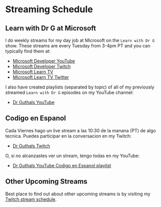 # Streaming Schedule

## Learn with Dr G at Microsoft

I do weekly streams for my day job at Microsoft on the `Learn with Dr G` show. These streams are every Tuesday from 3-4pm PT and you can typically find them at:  
- [Microsoft Developer YouTube](https://www.youtube.com/playlist?list=PLlrxD0HtieHgJdiA08EVViP8D6hfDRXx8)
- [Microsoft Developer Twitch](https://www.twitch.tv/microsoftdeveloper)
- [Microsoft Learn TV](https://docs.microsoft.com/learn/tv)
- [Microsoft Learn TV Twitter](https://twitter.com/learntv)

I also have created playlists (separated by topic) of all of my previously streamed `Learn with Dr G` episodes on my YouTube channel:
- [Dr Guthals YouTube](https://www.youtube.com/channel/UCgvODZ135iGUbhqE9bSjVSg)

## Codigo en Espanol

Cada Viernes hago un live stream a las 10:30 de la manana (PT) de algo tecnica. Puedes participar en la conversacion en my Twitch:
- [Dr Guthals Twitch](https://twitch.tv/drguthals)

O, si no alcanzastes ver un stream, tengo todas en my YouTube:
- [Dr Guthals YouTube Codigo en Espanol playlist](https://www.youtube.com/channel/UCgvODZ135iGUbhqE9bSjVSg/playlists?view=50&sort=dd&shelf_id=5)

## Other Upcoming Streams

Best place to find out about other upcoming streams is by visiting my [Twitch stream schedule](https://www.twitch.tv/drguthals/schedule).
